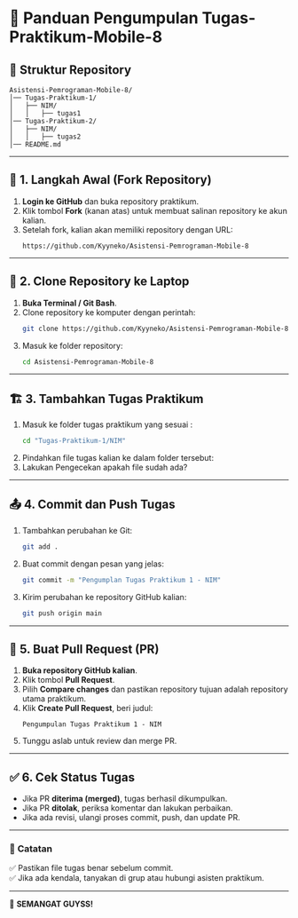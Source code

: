 # 📌 Panduan Pengumpulan Tugas-Praktikum-Mobile-8

## 📂 Struktur Repository
```
Asistensi-Pemrograman-Mobile-8/
│── Tugas-Praktikum-1/
│   ├── NIM/  
│   │   ├── tugas1
│── Tugas-Praktikum-2/
│   ├── NIM/  
│   │   ├── tugas2
│── README.md
```

---

## 📝 1. Langkah Awal (Fork Repository)
1. **Login ke GitHub** dan buka repository praktikum.
2. Klik tombol **Fork** (kanan atas) untuk membuat salinan repository ke akun kalian.
3. Setelah fork, kalian akan memiliki repository dengan URL:
   ```
   https://github.com/Kyyneko/Asistensi-Pemrograman-Mobile-8
   ```

---

## 🔽 2. Clone Repository ke Laptop
1. **Buka Terminal / Git Bash**.
2. Clone repository ke komputer dengan perintah:
   ```sh
   git clone https://github.com/Kyyneko/Asistensi-Pemrograman-Mobile-8.git
   ```
3. Masuk ke folder repository:
   ```sh
   cd Asistensi-Pemrograman-Mobile-8
   ```

---

## 🏗️ 3. Tambahkan Tugas Praktikum
1. Masuk ke folder tugas praktikum yang sesuai :
   ```sh
   cd "Tugas-Praktikum-1/NIM"
   ```
2. Pindahkan file tugas kalian ke dalam folder tersebut:
3. Lakukan Pengecekan apakah file sudah ada?

---

## 📤 4. Commit dan Push Tugas
1. Tambahkan perubahan ke Git:
   ```sh
   git add .
   ```
2. Buat commit dengan pesan yang jelas:
   ```sh
   git commit -m "Pengumplan Tugas Praktikum 1 - NIM"
   ```
3. Kirim perubahan ke repository GitHub kalian:
   ```sh
   git push origin main
   ```

---

## 🔄 5. Buat Pull Request (PR)
1. **Buka repository GitHub kalian**.
2. Klik tombol **Pull Request**.
3. Pilih **Compare changes** dan pastikan repository tujuan adalah repository utama praktikum.
4. Klik **Create Pull Request**, beri judul:
   ```
   Pengumpulan Tugas Praktikum 1 - NIM
   ```
5. Tunggu aslab untuk review dan merge PR.

---

## ✅ 6. Cek Status Tugas
- Jika PR **diterima (merged)**, tugas berhasil dikumpulkan.
- Jika PR **ditolak**, periksa komentar dan lakukan perbaikan.
- Jika ada revisi, ulangi proses commit, push, dan update PR.

---

### 🎯 **Catatan**
✅ Pastikan file tugas benar sebelum commit.   
✅ Jika ada kendala, tanyakan di grup atau hubungi asisten praktikum.  

---

🚀 **SEMANGAT GUYSS!**
